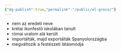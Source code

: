 ```yaml
---
{"dg-publish":true,"permalink":"/public/el-greco/"}
---
```


- nem az eredeti neve
- krétai ikonfestő iskolában tanult
- római uralom alá került
- importálták, majd exportálták Spanyolországba
- megváltozik a festészeti látásmódja
